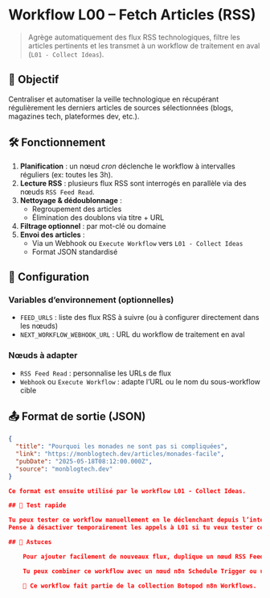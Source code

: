 # Workflow L00 – Fetch Articles (RSS)

> Agrège automatiquement des flux RSS technologiques, filtre les articles pertinents et les transmet à un workflow de traitement en aval (`L01 - Collect Ideas`).

## 🎯 Objectif

Centraliser et automatiser la veille technologique en récupérant régulièrement les derniers articles de sources sélectionnées (blogs, magazines tech, plateformes dev, etc.).

## 🛠 Fonctionnement

1. **Planification** : un nœud *cron* déclenche le workflow à intervalles réguliers (ex: toutes les 3h).
2. **Lecture RSS** : plusieurs flux RSS sont interrogés en parallèle via des nœuds `RSS Feed Read`.
3. **Nettoyage & dédoublonnage** :
   - Regroupement des articles
   - Élimination des doublons via titre + URL
4. **Filtrage optionnel** : par mot-clé ou domaine
5. **Envoi des articles** :
   - Via un Webhook ou `Execute Workflow` vers `L01 - Collect Ideas`
   - Format JSON standardisé

## 🔧 Configuration

### Variables d’environnement (optionnelles)

- `FEED_URLS` : liste des flux RSS à suivre (ou à configurer directement dans les nœuds)
- `NEXT_WORKFLOW_WEBHOOK_URL` : URL du workflow de traitement en aval

### Nœuds à adapter

- `RSS Feed Read` : personnalise les URLs de flux
- `Webhook` ou `Execute Workflow` : adapte l’URL ou le nom du sous-workflow cible

## 📤 Format de sortie (JSON)

```json
{
  "title": "Pourquoi les monades ne sont pas si compliquées",
  "link": "https://monblogtech.dev/articles/monades-facile",
  "pubDate": "2025-05-18T08:12:00.000Z",
  "source": "monblogtech.dev"
}

Ce format est ensuite utilisé par le workflow L01 - Collect Ideas.

## 🧪 Test rapide

Tu peux tester ce workflow manuellement en le déclenchant depuis l’interface n8n et en inspectant les articles en sortie.
Pense à désactiver temporairement les appels à L01 si tu veux tester ce workflow seul.

## 📌 Astuces

    Pour ajouter facilement de nouveaux flux, duplique un nœud RSS Feed Read existant.

    Tu peux combiner ce workflow avec un nœud n8n Schedule Trigger ou un service externe (Zapier, GitHub Action) pour une exécution plus fine.

    🧩 Ce workflow fait partie de la collection Botopod n8n Workflows.